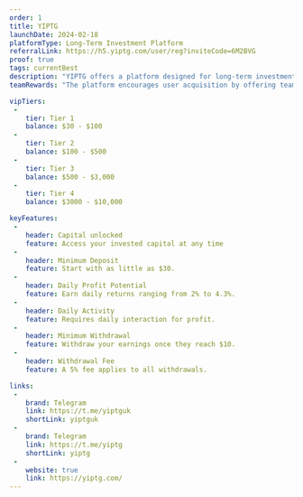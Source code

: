 ```yaml
---
order: 1
title: YIPTG
launchDate: 2024-02-18
platformType: Long-Term Investment Platform
referralLink: https://h5.yiptg.com/user/reg?inviteCode=6M2BVG
proof: true
tags: currentBest
description: "YIPTG offers a platform designed for long-term investment opportunities."
teamRewards: "The platform encourages user acquisition by offering team commissions and referral rewards. More information is accessible on the official website."

vipTiers:
 - 
    tier: Tier 1
    balance: $30 - $100    
 - 
    tier: Tier 2
    balance: $100 - $500
 - 
    tier: Tier 3
    balance: $500 - $3,000
 - 
    tier: Tier 4
    balance: $3000 - $10,000

keyFeatures:
 - 
    header: Capital unlocked
    feature: Access your invested capital at any time
 - 
    header: Minimum Deposit
    feature: Start with as little as $30.
 - 
    header: Daily Profit Potential
    feature: Earn daily returns ranging from 2% to 4.3%.
 - 
    header: Daily Activity
    feature: Requires daily interaction for profit.
 - 
    header: Minimum Withdrawal
    feature: Withdraw your earnings once they reach $10.
 - 
    header: Withdrawal Fee
    feature: A 5% fee applies to all withdrawals.

links:
 - 
    brand: Telegram
    link: https://t.me/yiptguk
    shortLink: yiptguk
 - 
    brand: Telegram
    link: https://t.me/yiptg
    shortLink: yiptg
 - 
    website: true
    link: https://yiptg.com/
---
```

